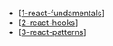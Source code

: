 - [[1-react-fundamentals]]
- [[2-react-hooks]]
- [[3-react-patterns]]

[//begin]: # "Autogenerated link references for markdown compatibility"
[1-react-fundamentals]: 1-react-fundamentals "Epic React 1: React Fundamentals"
[2-react-hooks]: 2-react-hooks "Epic React 2: React Hooks"
[3-react-patterns]: 3-react-patterns "Epic React 3: Advanced React Patterns"
[//end]: # "Autogenerated link references"

